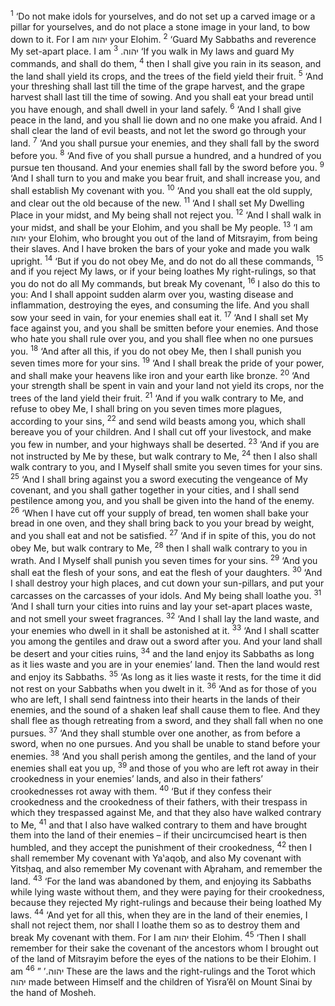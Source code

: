 <sup>1</sup> ‘Do not make idols for yourselves, and do not set up a carved image or a pillar for yourselves, and do not place a stone image in your land, to bow down to it. For I am יהוה your Elohim.
<sup>2</sup> ‘Guard My Sabbaths and reverence My set-apart place. I am יהוה.
<sup>3</sup> ‘If you walk in My laws and guard My commands, and shall do them,
<sup>4</sup> then I shall give you rain in its season, and the land shall yield its crops, and the trees of the field yield their fruit.
<sup>5</sup> ‘And your threshing shall last till the time of the grape harvest, and the grape harvest shall last till the time of sowing. And you shall eat your bread until you have enough, and shall dwell in your land safely.
<sup>6</sup> ‘And I shall give peace in the land, and you shall lie down and no one make you afraid. And I shall clear the land of evil beasts, and not let the sword go through your land.
<sup>7</sup> ‘And you shall pursue your enemies, and they shall fall by the sword before you.
<sup>8</sup> ‘And five of you shall pursue a hundred, and a hundred of you pursue ten thousand. And your enemies shall fall by the sword before you.
<sup>9</sup> ‘And I shall turn to you and make you bear fruit, and shall increase you, and shall establish My covenant with you.
<sup>10</sup> ‘And you shall eat the old supply, and clear out the old because of the new.
<sup>11</sup> ‘And I shall set My Dwelling Place in your midst, and My being shall not reject you.
<sup>12</sup> ‘And I shall walk in your midst, and shall be your Elohim, and you shall be My people.
<sup>13</sup> ‘I am יהוה your Elohim, who brought you out of the land of Mitsrayim, from being their slaves. And I have broken the bars of your yoke and made you walk upright.
<sup>14</sup> ‘But if you do not obey Me, and do not do all these commands,
<sup>15</sup> and if you reject My laws, or if your being loathes My right-rulings, so that you do not do all My commands, but break My covenant,
<sup>16</sup> I also do this to you: And I shall appoint sudden alarm over you, wasting disease and inflammation, destroying the eyes, and consuming the life. And you shall sow your seed in vain, for your enemies shall eat it.
<sup>17</sup> ‘And I shall set My face against you, and you shall be smitten before your enemies. And those who hate you shall rule over you, and you shall flee when no one pursues you.
<sup>18</sup> ‘And after all this, if you do not obey Me, then I shall punish you seven times more for your sins.
<sup>19</sup> ‘And I shall break the pride of your power, and shall make your heavens like iron and your earth like bronze.
<sup>20</sup> ‘And your strength shall be spent in vain and your land not yield its crops, nor the trees of the land yield their fruit.
<sup>21</sup> ‘And if you walk contrary to Me, and refuse to obey Me, I shall bring on you seven times more plagues, according to your sins,
<sup>22</sup> and send wild beasts among you, which shall bereave you of your children. And I shall cut off your livestock, and make you few in number, and your highways shall be deserted.
<sup>23</sup> ‘And if you are not instructed by Me by these, but walk contrary to Me,
<sup>24</sup> then I also shall walk contrary to you, and I Myself shall smite you seven times for your sins.
<sup>25</sup> ‘And I shall bring against you a sword executing the vengeance of My covenant, and you shall gather together in your cities, and I shall send pestilence among you, and you shall be given into the hand of the enemy.
<sup>26</sup> ‘When I have cut off your supply of bread, ten women shall bake your bread in one oven, and they shall bring back to you your bread by weight, and you shall eat and not be satisfied.
<sup>27</sup> ‘And if in spite of this, you do not obey Me, but walk contrary to Me,
<sup>28</sup> then I shall walk contrary to you in wrath. And I Myself shall punish you seven times for your sins.
<sup>29</sup> ‘And you shall eat the flesh of your sons, and eat the flesh of your daughters.
<sup>30</sup> ‘And I shall destroy your high places, and cut down your sun-pillars, and put your carcasses on the carcasses of your idols. And My being shall loathe you.
<sup>31</sup> ‘And I shall turn your cities into ruins and lay your set-apart places waste, and not smell your sweet fragrances.
<sup>32</sup> ‘And I shall lay the land waste, and your enemies who dwell in it shall be astonished at it.
<sup>33</sup> ‘And I shall scatter you among the gentiles and draw out a sword after you. And your land shall be desert and your cities ruins,
<sup>34</sup> and the land enjoy its Sabbaths as long as it lies waste and you are in your enemies’ land. Then the land would rest and enjoy its Sabbaths.
<sup>35</sup> ‘As long as it lies waste it rests, for the time it did not rest on your Sabbaths when you dwelt in it.
<sup>36</sup> ‘And as for those of you who are left, I shall send faintness into their hearts in the lands of their enemies, and the sound of a shaken leaf shall cause them to flee. And they shall flee as though retreating from a sword, and they shall fall when no one pursues.
<sup>37</sup> ‘And they shall stumble over one another, as from before a sword, when no one pursues. And you shall be unable to stand before your enemies.
<sup>38</sup> ‘And you shall perish among the gentiles, and the land of your enemies shall eat you up,
<sup>39</sup> and those of you who are left rot away in their crookedness in your enemies’ lands, and also in their fathers’ crookednesses rot away with them.
<sup>40</sup> ‘But if they confess their crookedness and the crookedness of their fathers, with their trespass in which they trespassed against Me, and that they also have walked contrary to Me,
<sup>41</sup> and that I also have walked contrary to them and have brought them into the land of their enemies – if their uncircumcised heart is then humbled, and they accept the punishment of their crookedness,
<sup>42</sup> then I shall remember My covenant with Ya‛aqoḇ, and also My covenant with Yitsḥaq, and also remember My covenant with Aḇraham, and remember the land.
<sup>43</sup> ‘For the land was abandoned by them, and enjoying its Sabbaths while lying waste without them, and they were paying for their crookedness, because they rejected My right-rulings and because their being loathed My laws.
<sup>44</sup> ‘And yet for all this, when they are in the land of their enemies, I shall not reject them, nor shall I loathe them so as to destroy them and break My covenant with them. For I am יהוה their Elohim.
<sup>45</sup> ‘Then I shall remember for their sake the covenant of the ancestors whom I brought out of the land of Mitsrayim before the eyes of the nations to be their Elohim. I am יהוה.’ ”
<sup>46</sup> These are the laws and the right-rulings and the Torot which יהוה made between Himself and the children of Yisra’ĕl on Mount Sinai by the hand of Mosheh.
